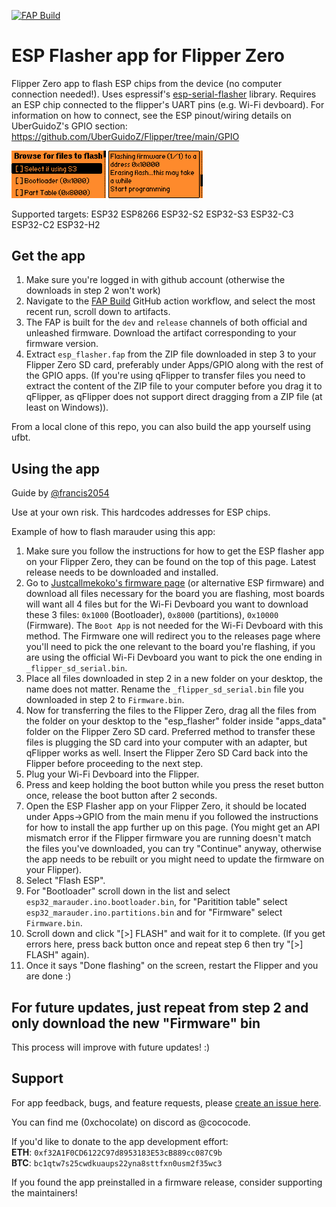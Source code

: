 [![FAP Build](https://github.com/0xchocolate/flipperzero-esp-flasher/actions/workflows/build.yml/badge.svg)](https://github.com/0xchocolate/flipperzero-esp-flasher/actions/workflows/build.yml)

# ESP Flasher app for Flipper Zero

Flipper Zero app to flash ESP chips from the device (no computer connection needed!). Uses espressif's [esp-serial-flasher](https://github.com/espressif/esp-serial-flasher) library. Requires an ESP chip connected to the flipper's UART pins (e.g. Wi-Fi devboard). For information on how to connect, see the ESP pinout/wiring details on UberGuidoZ's GPIO section: https://github.com/UberGuidoZ/Flipper/tree/main/GPIO

<img src="https://github.com/0xchocolate/flipperzero-esp-flasher/blob/main/screenshots/esp-flasher-browse.png?raw=true" width=30% height=30% /> <img src="https://github.com/0xchocolate/flipperzero-esp-flasher/blob/main/screenshots/esp-flasher-flashing.png?raw=true" width=30% height=30% />

Supported targets: ESP32
ESP8266
ESP32-S2
ESP32-S3
ESP32-C3
ESP32-C2
ESP32-H2

## Get the app
1. Make sure you're logged in with  github account (otherwise the downloads in step 2 won't work)
2. Navigate to the [FAP Build](https://github.com/0xchocolate/flipperzero-esp-flasher/actions/workflows/build.yml)
   GitHub action workflow, and select the most recent run, scroll down to artifacts.
3. The FAP is built for the `dev` and `release` channels of both official and unleashed
   firmware. Download the artifact corresponding to your firmware version.
4. Extract `esp_flasher.fap` from the ZIP file downloaded in step 3 to your Flipper Zero SD card, preferably under Apps/GPIO along with the rest of the GPIO apps. (If you're using qFlipper to transfer files you need to extract the content of the ZIP file to your computer before you drag it to qFlipper, as qFlipper does not support direct dragging from a ZIP file (at least on Windows)).

From a local clone of this repo, you can also build the app yourself using ufbt.

## Using the app
Guide by [@francis2054](https://github.com/francis2054)

Use at your own risk. This hardcodes addresses for ESP chips.

Example of how to flash marauder using this app:
1. Make sure you follow the instructions for how to get the ESP flasher app on your Flipper Zero, they can be found on the top of this page. Latest release needs to be downloaded and installed.
2. Go to [Justcallmekoko's firmware page](https://github.com/justcallmekoko/ESP32Marauder/wiki/update-firmware#using-spacehuhn-web-updater) (or alternative ESP firmware) and download all files necessary for the board you are flashing, most boards will want all 4 files but for the Wi-Fi Devboard you want to download these 3 files: `0x1000` (Bootloader), `0x8000` (partitions), `0x10000` (Firmware). The `Boot App` is not needed for the Wi-Fi Devboard with this method. The Firmware one will redirect you to the releases page where you'll need to pick the one relevant to the board you're flashing, if you are using the official Wi-Fi Devboard you want to pick the one ending in `_flipper_sd_serial.bin`. 
3. Place all files downloaded in step 2 in a new folder on your desktop, the name does not matter. Rename the `_flipper_sd_serial.bin` file you downloaded in step 2 to `Firmware.bin`.
4. Now for transferring the files to the Flipper Zero, drag all the files from the folder on your desktop to the "esp_flasher" folder inside "apps_data" folder on the Flipper Zero SD card. Preferred method to transfer these files is plugging the SD card into your computer with an adapter, but qFlipper works as well. Insert the Flipper Zero SD Card back into the Flipper before proceeding to the next step.
5. Plug your Wi-Fi Devboard into the Flipper.
6. Press and keep holding the boot button while you press the reset button once, release the boot button after 2 seconds.
7. Open the ESP Flasher app on your Flipper Zero, it should be located under Apps->GPIO from the main menu if you followed the instructions for how to install the app further up on this page. (You might get an API mismatch error if the Flipper firmware you are running doesn't match the files you've downloaded, you can try "Continue" anyway, otherwise the app needs to be rebuilt or you might need to update the firmware on your Flipper).
8. Select "Flash ESP".
9. For "Bootloader" scroll down in the list and select `esp32_marauder.ino.bootloader.bin`, for "Paritition table" select `esp32_marauder.ino.partitions.bin` and for "Firmware" select `Firmware.bin`.
10. Scroll down and click "[>] FLASH" and wait for it to complete. (If you get errors here, press back button once and repeat step 6 then try "[>] FLASH" again).
11. Once it says "Done flashing" on the screen, restart the Flipper and you are done :)

## For future updates, just repeat from step 2 and only download the new "Firmware" bin

This process will improve with future updates! :)

## Support

For app feedback, bugs, and feature requests, please [create an issue here](https://github.com/0xchocolate/flipperzero-esp-flasher/issues).

You can find me (0xchocolate) on discord as @cococode.

If you'd like to donate to the app development effort:  
**ETH**: `0xf32A1F0CD6122C97d8953183E53cB889cc087C9b`  
**BTC**: `bc1qtw7s25cwdkuaups22yna8sttfxn0usm2f35wc3`

If you found the app preinstalled in a firmware release, consider supporting the maintainers!